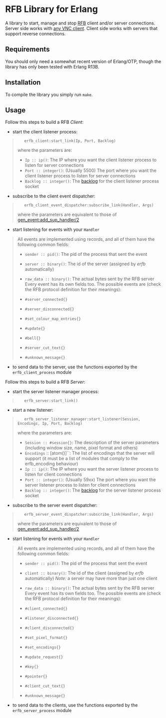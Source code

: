RFB Library for Erlang
======================

A library to start, manage and stop [RFB](http://www.tigervnc.com/cgi-bin/rfbproto) client and/or server connections.
Server side works with [any VNC client](http://www.dmoz.org/Computers/Software/Networking/Thin_Clients/Virtual_Network_Computing/).
Client side works with servers that support reverse connections.


Requirements
------------

You should only need a somewhat recent version of Erlang/OTP, though the library
has only been tested with Erlang R13B.


Installation
------------

To compile the library you simply run ``make``.


Usage
-----

Follow this steps to build a RFB *Client*:

  - start the client listener process:
>        erfb_client:start_link(Ip, Port, Backlog)
>    where the parameters are:
>
>  * ``Ip :: ip()``: The IP where you want the client listener process to listen for server connections
>  * ``Port :: integer()``: (Usually 5500) The port where you want the client listener process to listen for server connections
>  * ``Backlog :: integer()``: The [backlog](http://ftp.sunet.se/pub/lang/erlang/doc/man/gen_tcp.html#listen-2) for the client listener process socket

  - subscribe to the client event dispatcher:
>        erfb_client_event_dispatcher:subscribe_link(Handler, Args)
>   where the parameters are equivalent to those of [gen_event:add_sup_handler/2](http://demo.erlang.org/doc/man/gen_event.html#add_sup_handler-3)

  - start listening for events with your ``Handler``
>    All events are implemented using records, and all of them have the following common fields:
>
>  * ``sender :: pid()``: The pid of the process that sent the event
>  * ``server :: binary()``: The id of the server (assigned by *erfb* automatically)
>  * ``raw_data :: binary()``: The actual bytes sent by the RFB server
>    Every event has its own fields too.  The possible events are (check the RFB protocol definition for their meanings):
>
>  * `#server_connected{}`
>  * `#server_disconnected{}`
>  * `#set_colour_map_entries{}`
>  * `#update{}`
>  * `#bell{}`
>  * `#server_cut_text{}`
>  * `#unknown_message{}`

  - to send data to the server, use the functions exported by the ``erfb_client_process`` module

Follow this steps to build a RFB *Server*:

  - start the server listener manager process:
>        erfb_server:start_link()

  - start a new listener:
>        erfb_server_listener_manager:start_listener(Session, Encodings, Ip, Port, Backlog)
>    where the parameters are:
>
>  * ``Session :: #session{}``: The description of the server parameters (including window size, name, pixel format and others)
>  * ``Encodings`` :: [atom()]``: The list of encodings that the server will support (it must be a list of modules that comply to the erfb_encoding behaviour)
>  * ``Ip :: ip()``: The IP where you want the server listener process to listen for client connections
>  * ``Port :: integer()``: (Usually 59xx) The port where you want the server listener process to listen for client connections
>  * ``Backlog :: integer()``: The [backlog](http://ftp.sunet.se/pub/lang/erlang/doc/man/gen_tcp.html#listen-2) for the server listener process socket

  - subscribe to the server event dispatcher:
>        erfb_server_event_dispatcher:subscribe_link(Handler, Args)
>   where the parameters are equivalent to those of [gen_event:add_sup_handler/2](http://demo.erlang.org/doc/man/gen_event.html#add_sup_handler-3)

  - start listening for events with your ``Handler``
>    All events are implemented using records, and all of them have the following common fields:
>
>  * ``sender :: pid()``: The pid of the process that sent the event
>  * ``client :: binary()``: The id of the client (assigned by *erfb* automatically) *Note:* a server may have more than just one client
>  * ``raw_data :: binary()``: The actual bytes sent by the RFB server
>    Every event has its own fields too.  The possible events are (check the RFB protocol definition for their meanings):
>
>  * `#client_connected{}`
>  * `#listener_disconnected{}`
>  * `#client_disconnected{}`
>  * `#set_pixel_format{}`
>  * `#set_encodings{}`
>  * `#update_request{}`
>  * `#key{}`
>  * `#pointer{}`
>  * `#client_cut_text{}`
>  * `#unknown_message{}`

  - to send data to the clients, use the functions exported by the ``erfb_server_process`` module
